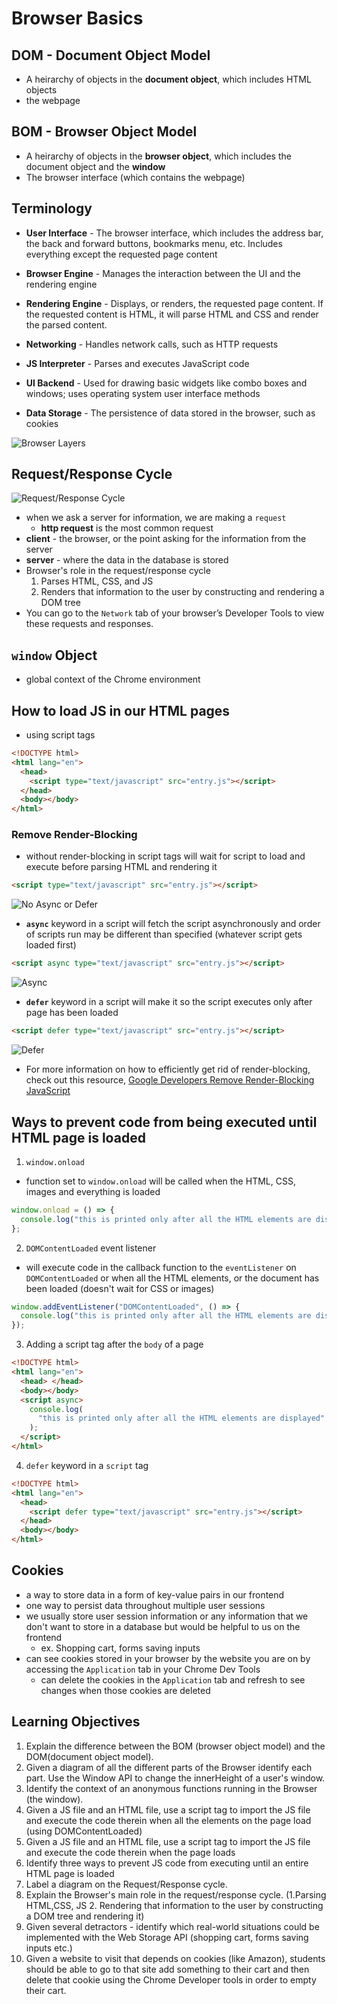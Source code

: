 # Browser Basics

## DOM - Document Object Model

- A heirarchy of objects in the **document object**, which includes HTML objects
- the webpage

## BOM - Browser Object Model

- A heirarchy of objects in the **browser object**, which includes the document object and the **window**
- The browser interface (which contains the webpage)

## Terminology

- **User Interface** - The browser interface, which includes the address bar, the back and forward buttons, bookmarks menu, etc. Includes everything except the requested page content

- **Browser Engine** - Manages the interaction between the UI and the rendering engine

- **Rendering Engine** - Displays, or renders, the requested page content. If the requested content is HTML, it will parse HTML and CSS and render the parsed content.

- **Networking** - Handles network calls, such as HTTP requests

- **JS Interpreter** - Parses and executes JavaScript code

- **UI Backend** - Used for drawing basic widgets like combo boxes and windows; uses operating system user interface methods

- **Data Storage** - The persistence of data stored in the browser, such as cookies

![Browser Layers]

## Request/Response Cycle

![Request/Response Cycle]

- when we ask a server for information, we are making a `request`
  - **http request** is the most common request
- **client** - the browser, or the point asking for the information from the server
- **server** - where the data in the database is stored
- Browser's role in the request/response cycle
  1. Parses HTML, CSS, and JS
  2. Renders that information to the user by constructing and rendering a DOM tree
- You can go to the `Network` tab of your browser’s Developer Tools to view these requests and responses.

## `window` Object

- global context of the Chrome environment

## How to load JS in our HTML pages

- using script tags

```html
<!DOCTYPE html>
<html lang="en">
  <head>
    <script type="text/javascript" src="entry.js"></script>
  </head>
  <body></body>
</html>
```

### Remove Render-Blocking

- without render-blocking in script tags will wait for script to load and execute before parsing HTML and rendering it

```html
<script type="text/javascript" src="entry.js"></script>
```

![No Async or Defer]

- **`async`** keyword in a script will fetch the script asynchronously and order of scripts run may be different than specified (whatever script gets loaded first)

```html
<script async type="text/javascript" src="entry.js"></script>
```

![Async]

- **`defer`** keyword in a script will make it so the script executes only after page has been loaded

```html
<script defer type="text/javascript" src="entry.js"></script>
```

![Defer]

- For more information on how to efficiently get rid of render-blocking, check out this resource, [Google Developers Remove Render-Blocking JavaScript]

## Ways to prevent code from being executed until HTML page is loaded

1. `window.onload`

- function set to `window.onload` will be called when the HTML, CSS, images and everything is loaded

```javascript
window.onload = () => {
  console.log("this is printed only after all the HTML elements are displayed");
};
```

2. `DOMContentLoaded` event listener

- will execute code in the callback function to the `eventListener` on `DOMContentLoaded` or when all the HTML elements, or the document has been loaded (doesn't wait for CSS or images)

```javascript
window.addEventListener("DOMContentLoaded", () => {
  console.log("this is printed only after all the HTML elements are displayed");
});
```

3. Adding a script tag after the `body` of a page

```html
<!DOCTYPE html>
<html lang="en">
  <head> </head>
  <body></body>
  <script async>
    console.log(
      "this is printed only after all the HTML elements are displayed"
    );
  </script>
</html>
```

4. `defer` keyword in a `script` tag

```html
<!DOCTYPE html>
<html lang="en">
  <head>
    <script defer type="text/javascript" src="entry.js"></script>
  </head>
  <body></body>
</html>
```

## Cookies

- a way to store data in a form of key-value pairs in our frontend
- one way to persist data throughout multiple user sessions
- we usually store user session information or any information that we don't want to store in a database but would be helpful to us on the frontend
  - ex. Shopping cart, forms saving inputs
- can see cookies stored in your browser by the website you are on by accessing the `Application` tab in your Chrome Dev Tools
  - can delete the cookies in the `Application` tab and refresh to see changes when those cookies are deleted

## Learning Objectives

1. Explain the difference between the BOM (browser object model) and the DOM(document object model).
2. Given a diagram of all the different parts of the Browser identify each part. Use the Window API to change the innerHeight of a user's window.
3. Identify the context of an anonymous functions running in the Browser (the window).
4. Given a JS file and an HTML file, use a script tag to import the JS file and execute the code therein when all the elements on the page load (using DOMContentLoaded)
5. Given a JS file and an HTML file, use a script tag to import the JS file and execute the code therein when the page loads
6. Identify three ways to prevent JS code from executing until an entire HTML page is loaded
7. Label a diagram on the Request/Response cycle.
8. Explain the Browser's main role in the request/response cycle. (1.Parsing HTML,CSS, JS 2. Rendering that information to the user by constructing a DOM tree and rendering it)
9. Given several detractors - identify which real-world situations could be implemented with the Web Storage API (shopping cart, forms saving inputs etc.)
10. Given a website to visit that depends on cookies (like Amazon), students should be able to go to that site add something to their cart and then delete that cookie using the Chrome Developer tools in order to empty their cart.

[browser layers]: ./browser_layers.png
[request/response cycle]: ./request_response_cycle.png
[no async or defer]: ./no_async_defer.png
[async]: ./async.png
[defer]: ./defer.png
[google developers remove render-blocking javascript]: https://developers.google.com/speed/docs/insights/BlockingJS
